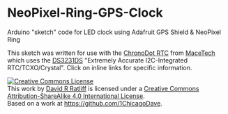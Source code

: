 NeoPixel-Ring-GPS-Clock
=======================

Arduino "sketch" code for LED clock using Adafruit GPS Shield &amp; NeoPixel Ring

This sketch was written for use with the [ChronoDot RTC](http://docs.macetech.com/doku.php/chronodot) from [MaceTech](http://www.macetech.com/) which uses the [DS3231DS](http://datasheets.maximintegrated.com/en/ds/DS3231.pdf) "Extremely Accurate I2C-Integrated RTC/TCXO/Crystal". Click on inline links for specific information.


<a rel="license" href="http://creativecommons.org/licenses/by-sa/4.0/"><img alt="Creative Commons License" style="border-width:0" src="http://i.creativecommons.org/l/by-sa/4.0/88x31.png" /></a><br />This work by <a xmlns:cc="http://creativecommons.org/ns#" href="https://github.com/1ChicagoDave" property="cc:attributionName" rel="cc:attributionURL">David R Ratliff</a> is licensed under a <a rel="license" href="http://creativecommons.org/licenses/by-sa/4.0/">Creative Commons Attribution-ShareAlike 4.0 International License</a>.<br />Based on a work at <a xmlns:dct="http://purl.org/dc/terms/" href="https://github.com/1ChicagoDave" rel="dct:source">https://github.com/1ChicagoDave</a>.
